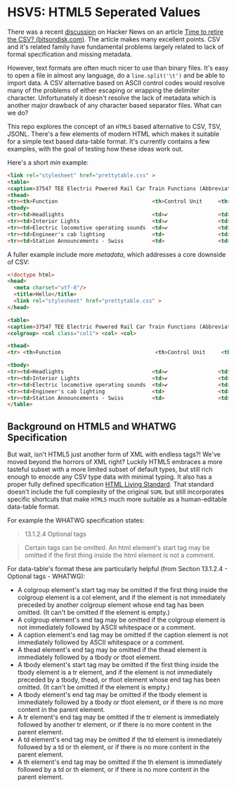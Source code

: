 # HSV5: HTML5 Seperated Values

There was a recent [discussion](https://news.ycombinator.com/item?id=28221654) on Hacker News on an article [Time to retire the CSV? (bitsondisk.com)](https://www.bitsondisk.com/writing/2021/retire-the-csv/).
The article makes many excellent points. CSV and it's related family have fundamental problems largely related to lack of formal specification and missing metadata.

However, text formats are often much nicer to use than binary files.
It's easy to open a file in almost any language, do a `line.split('\t')` and be able to import data.
A CSV alternative based on ASCII control codes would resolve many of the problems of either escaping or wrapping the delimiter character. 
Unfortunately it doesn't resolve the lack of metadata which is another major drawback of any character based separator files.
What can we do? 

This repo explores the concept of an `HTML5` based alternative to CSV, TSV, JSONL.
There's a few elements of modern HTML which makes it suitable for a simple text based data-table format. 
It's currently contains a few examples, with the goal of testing how these ideas work out. 

Here's a short _min_ example: 

```html
<link rel="stylesheet" href="prettytable.css" >
<table>
<caption>37547 TEE Electric Powered Rail Car Train Functions (Abbreviated)
<thead>
<tr><th>Function                              <th>Control Unit     <th>Central Station
<tbody>
<tr><td>Headlights                            <td>✔                <td>✔
<tr><td>Interior Lights                       <td>✔                <td>✔
<tr><td>Electric locomotive operating sounds  <td>✔                <td>✔
<tr><td>Engineer's cab lighting               <td>                 <td>✔
<tr><td>Station Announcements - Swiss         <td>                 <td>✔
```

A fuller example include more _metadata_, which addresses a core downside of CSV:

```html
<!doctype html>
<head>
  <meta charset="utf-8"/>
  <title>Hello</title>
  <link rel="stylesheet" href="prettytable.css" >
</head>

<table>
<caption>37547 TEE Electric Powered Rail Car Train Functions (Abbreviated)
<colgroup> <col class="col1"> <col> <col> 

<thead>
<tr> <th>Function                              <th>Control Unit     <th>Central Station

<tbody>
<tr><td>Headlights                            <td>✔                <td>✔
<tr><td>Interior Lights                       <td>✔                <td>✔
<tr><td>Electric locomotive operating sounds  <td>✔                <td>✔
<tr><td>Engineer's cab lighting               <td>                 <td>✔
<tr><td>Station Announcements - Swiss         <td>                 <td>✔
</table>
```


## Background on HTML5 and WHATWG Specification

But wait, isn't HTML5 just another form of XML with endless tags?! We've moved beyond the horrors of XML right?
Luckily HTML5 embraces a more tasteful subset with a more limited subset of default types, but still rich enough to enocde any CSV type data with minimal typing.
It also has a proper fully defined specification [HTML Living Standard](https://html.spec.whatwg.org/multipage/syntax.html).
That standard doesn't include the full complexity of the original `SGML` but still incorporates specific shortcuts that make `HTML5` much more suitable as a human-editable data-table format. 

For example the WHATWG specification states: 
> 13.1.2.4 Optional tags

> Certain tags can be omitted.
> An html element's start tag may be omitted if the first thing inside the html element is not a comment.

For data-table's format these are particularly helpful (from Section 13.1.2.4 - Optional tags - WHATWG):

- A colgroup element's start tag may be omitted if the first thing inside the colgroup element is a col element, and if the element is not immediately preceded by another colgroup element whose end tag has been omitted. (It can't be omitted if the element is empty.)
- A colgroup element's end tag may be omitted if the colgroup element is not immediately followed by ASCII whitespace or a comment.
- A caption element's end tag may be omitted if the caption element is not immediately followed by ASCII whitespace or a comment.
- A thead element's end tag may be omitted if the thead element is immediately followed by a tbody or tfoot element.
- A tbody element's start tag may be omitted if the first thing inside the tbody element is a tr element, and if the element is not immediately preceded by a tbody, thead, or tfoot element whose end tag has been omitted. (It can't be omitted if the element is empty.)
- A tbody element's end tag may be omitted if the tbody element is immediately followed by a tbody or tfoot element, or if there is no more content in the parent element.
- A tr element's end tag may be omitted if the tr element is immediately followed by another tr element, or if there is no more content in the parent element.
- A td element's end tag may be omitted if the td element is immediately followed by a td or th element, or if there is no more content in the parent element.
- A th element's end tag may be omitted if the th element is immediately followed by a td or th element, or if there is no more content in the parent element.